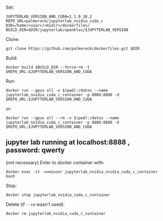 Set:

```
JUPYTERLAB_VERSION_AND_CUDA=1.1.0_10.2
REPO_URL=palmoreck/jupyterlab_nvidia_cuda_c
DIR=/home/<user>/<midir>/dockerfiles/
BUILD_DIR=$DIR/jupyterlab/openblas/$JUPYTERLAB_VERSION
```

Clone:

```
git clone https://github.com/palmoreck/dockerfiles.git $DIR
```

Build:

```
docker build $BUILD_DIR --force-rm -t $REPO_URL:$JUPYTERLAB_VERSION_AND_CUDA
```


Run:

```
docker run --gpus all -v $(pwd):/datos --name jupyterlab_nvidia_cuda_c_container -p 8888:8888 -d $REPO_URL:$JUPYTERLAB_VERSION_AND_CUDA
```

or:

```
docker run --gpus all --rm -v $(pwd):/datos --name jupyterlab_nvidia_cuda_c_container -p 8888:8888 -d $REPO_URL:$JUPYTERLAB_VERSION_AND_CUDA
```

## jupyter lab running at localhost:8888 , password: qwerty

(not necessary) Enter to docker container with:

```
docker exec -it -u=miuser jupyterlab_nvidia_nvidia_cuda_c_container bash
```

Stop:

```
docker stop jupyterlab_nvidia_cuda_c_container
```

Delete (if `--rm` wasn't used):


```
docker rm jupyterlab_nvidia_cuda_c_container
```


